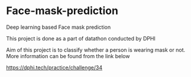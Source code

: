 # Face-mask-prediction
Deep learning based Face mask prediction

This project is done as a part of datathon conducted by DPHI

Aim of this project is to classify whether a person is wearing mask or not. More information can be found from the link below

https://dphi.tech/practice/challenge/34




